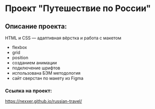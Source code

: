 # Проект "Путешествие по России"

## Описание проекта:
HTML и CSS — адаптивная вёрстка и работа с макетом
* flexbox
* grid
* position
* созданием анимации
* подключение шрифтов
* использована БЭМ методология
* сайт сверстан по макету из Figma

### Ссылка на проект:
https://nexxer.github.io/russian-travel/
